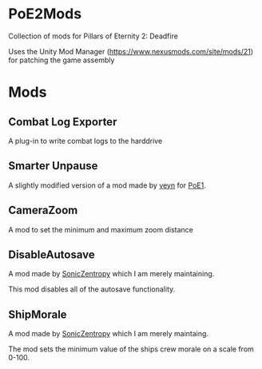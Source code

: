 # PoE2Mods
Collection of mods for Pillars of Eternity 2: Deadfire

Uses the Unity Mod Manager (https://www.nexusmods.com/site/mods/21) for patching the game assembly

# Mods
## Combat Log Exporter
A plug-in to write combat logs to the harddrive

## Smarter Unpause
A slightly modified version of a mod made by [veyn](https://www.nexusmods.com/pillarsofeternity/users/2029668?tab=about+me) for [PoE1](https://www.nexusmods.com/pillarsofeternity/mods/185). 

## CameraZoom
A mod to set the minimum and maximum zoom distance

## DisableAutosave
A mod made by [SonicZentropy](https://github.com/SonicZentropy/PoE2Mods.pw) which I am merely maintaining.

This mod disables all of the autosave functionality.

## ShipMorale
A mod made by [SonicZentropy](https://github.com/SonicZentropy/PoE2Mods.pw) which I am merely maintaing.

The mod sets the minimum value of the ships crew morale on a scale from 0-100.